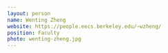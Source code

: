 ```yaml
---
layout: person
name: Wenting Zheng
website: https://people.eecs.berkeley.edu/~wzheng/
position: Faculty
photo: wenting-zheng.jpg
---
```

